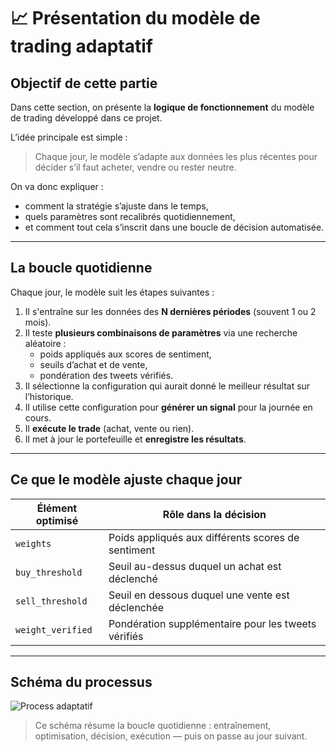 # 📈 Présentation du modèle de trading adaptatif

## Objectif de cette partie

Dans cette section, on présente la **logique de fonctionnement** du modèle de trading développé dans ce projet.

L’idée principale est simple :  
> Chaque jour, le modèle s’adapte aux données les plus récentes pour décider s’il faut acheter, vendre ou rester neutre.

On va donc expliquer :
- comment la stratégie s’ajuste dans le temps,
- quels paramètres sont recalibrés quotidiennement,
- et comment tout cela s’inscrit dans une boucle de décision automatisée.

---

## La boucle quotidienne

Chaque jour, le modèle suit les étapes suivantes :

1. Il s'entraîne sur les données des **N dernières périodes** (souvent 1 ou 2 mois).
2. Il teste **plusieurs combinaisons de paramètres** via une recherche aléatoire :
   - poids appliqués aux scores de sentiment,
   - seuils d’achat et de vente,
   - pondération des tweets vérifiés.
3. Il sélectionne la configuration qui aurait donné le meilleur résultat sur l’historique.
4. Il utilise cette configuration pour **générer un signal** pour la journée en cours.
5. Il **exécute le trade** (achat, vente ou rien).
6. Il met à jour le portefeuille et **enregistre les résultats**.

---

## Ce que le modèle ajuste chaque jour

| Élément optimisé       | Rôle dans la décision                      |
|------------------------|--------------------------------------------|
| `weights`              | Poids appliqués aux différents scores de sentiment |
| `buy_threshold`        | Seuil au-dessus duquel un achat est déclenché |
| `sell_threshold`       | Seuil en dessous duquel une vente est déclenchée |
| `weight_verified`      | Pondération supplémentaire pour les tweets vérifiés |

---

## Schéma du processus

![Process adaptatif](Process_adaptatif.svg)

> Ce schéma résume la boucle quotidienne : entraînement, optimisation, décision, exécution — puis on passe au jour suivant.
